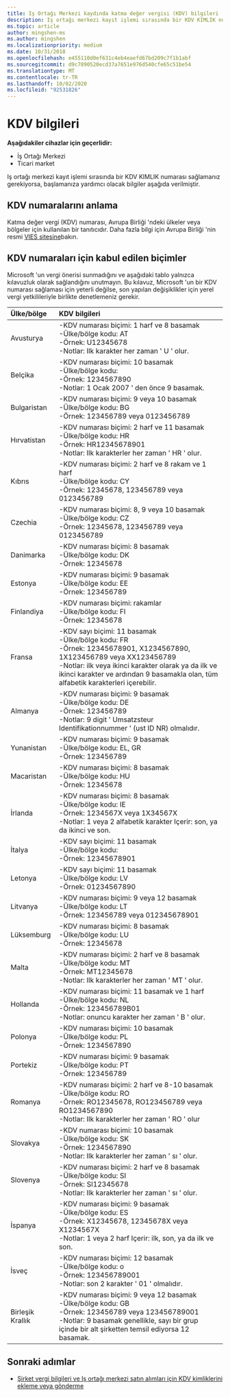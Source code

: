 ```yaml
---
title: Iş Ortağı Merkezi kaydında katma değer vergisi (KDV) bilgileri
description: Iş ortağı merkezi kayıt işlemi sırasında bir KDV KIMLIK numarası sağlamanız gerekiyorsa, bu bilgiler başlamanıza yardımcı olur.
ms.topic: article
author: mingshen-ms
ms.author: mingshen
ms.localizationpriority: medium
ms.date: 10/31/2018
ms.openlocfilehash: e455110d0ef631c4eb4eaefd67bd209c7f1b1abf
ms.sourcegitcommit: d9c7890520ecd37a7651e976d540cfe65c51be54
ms.translationtype: MT
ms.contentlocale: tr-TR
ms.lasthandoff: 10/02/2020
ms.locfileid: "92531826"
---
```

# <a name="vat-info"></a>KDV bilgileri

**Aşağıdakiler cihazlar için geçerlidir:**

- İş Ortağı Merkezi
- Ticari market

Iş ortağı merkezi kayıt işlemi sırasında bir KDV KIMLIK numarası sağlamanız gerekiyorsa, başlamanıza yardımcı olacak bilgiler aşağıda verilmiştir.

## <a name="understanding-vat-numbers"></a>KDV numaralarını anlama

Katma değer vergi (KDV) numarası, Avrupa Birliği 'ndeki ülkeler veya bölgeler için kullanılan bir tanıtıcıdır. Daha fazla bilgi için Avrupa Birliği 'nin resmi [VIES sitesine](http://ec.europa.eu/taxation_customs/vies/vieshome.do)bakın.

## <a name="accepted-formats-for-vat-numbers"></a>KDV numaraları için kabul edilen biçimler

Microsoft 'un vergi önerisi sunmadığını ve aşağıdaki tablo yalnızca kılavuzluk olarak sağlandığını unutmayın. Bu kılavuz, Microsoft 'un bir KDV numarası sağlaması için yeterli değilse, son yapılan değişiklikler için yerel vergi yetkilileriyle birlikte denetlemeniz gerekir.

|Ülke/bölge | KDV bilgileri |
|:------------|:----------|
|Avusturya  |-KDV numarası biçimi: 1 harf ve 8 basamak<br/>-Ülke/bölge kodu: AT<br/>-Örnek: U12345678<br/>-Notlar: Ilk karakter her zaman ' U ' olur. |
|Belçika  |-KDV numarası biçimi: 10 basamak<br/>-Ülke/bölge kodu:<br/>-Örnek: 1234567890<br/>-Notlar: 1 Ocak 2007 ' den önce 9 basamak. |
| Bulgaristan  |-KDV numarası biçimi: 9 veya 10 basamak<br/>-Ülke/bölge kodu: BG<br/>-Örnek: 123456789 veya 0123456789 |
| Hırvatistan |-KDV numarası biçimi: 2 harf ve 11 basamak<br/>-Ülke/bölge kodu: HR<br/>-Örnek: HR12345678901<br/>-Notlar: Ilk karakterler her zaman ' HR ' olur. |
|Kıbrıs |-KDV numarası biçimi: 2 harf ve 8 rakam ve 1 harf<br/>-Ülke/bölge kodu: CY<br/>-Örnek: 12345678, 123456789 veya 0123456789 |
|Czechia |-KDV numarası biçimi: 8, 9 veya 10 basamak<br/>-Ülke/bölge kodu: CZ<br/>-Örnek: 12345678, 123456789 veya 0123456789 |
| Danimarka |-KDV numarası biçimi: 8 basamak<br/>-Ülke/bölge kodu: DK<br/>-Örnek: 12345678<br/> |
|Estonya |-KDV numarası biçimi: 9 basamak<br/>-Ülke/bölge kodu: EE<br/>-Örnek: 123456789<br/> |
|Finlandiya |-KDV numarası biçimi: rakamlar<br/>-Ülke/bölge kodu: FI<br/>-Örnek: 12345678 |
|Fransa |-KDV sayı biçimi: 11 basamak<br/>-Ülke/bölge kodu: FR<br/>-Örnek: 12345678901, X1234567890, 1X123456789 veya XX123456789<br/>-Notlar: ilk veya ikinci karakter olarak ya da ilk ve ikinci karakter ve ardından 9 basamakla olan, tüm alfabetik karakterleri içerebilir. |
|Almanya |-KDV numarası biçimi: 9 basamak<br/>-Ülke/bölge kodu: DE<br/>-Örnek: 123456789<br/>-Notlar: 9 digit ' Umsatzsteur Identifikationnummer ' (ust ID NR) olmalıdır. |
|Yunanistan |-KDV numarası biçimi: 9 basamak<br/>-Ülke/bölge kodu: EL, GR<br/>-Örnek: 123456789 |
|Macaristan |-KDV numarası biçimi: 8 basamak<br/>-Ülke/bölge kodu: HU<br/>-Örnek: 12345678 |
|İrlanda |-KDV numarası biçimi: 8 basamak<br/>-Ülke/bölge kodu: IE<br/>-Örnek: 1234567X veya 1X34567X<br/>-Notlar: 1 veya 2 alfabetik karakter Içerir: son, ya da ikinci ve son. |
|İtalya |-KDV sayı biçimi: 11 basamak<br/>-Ülke/bölge kodu:<br/>-Örnek: 12345678901 |
|Letonya |-KDV sayı biçimi: 11 basamak<br/>-Ülke/bölge kodu: LV<br/>-Örnek: 01234567890 |
|Litvanya |-KDV numarası biçimi: 9 veya 12 basamak<br/>-Ülke/bölge kodu: LT<br/>-Örnek: 123456789 veya 012345678901 |
|Lüksemburg |-KDV numarası biçimi: 8 basamak<br/>-Ülke/bölge kodu: LU<br/>-Örnek: 12345678 |
|Malta |-KDV numarası biçimi: 2 harf ve 8 basamak<br/>-Ülke/bölge kodu: MT</br>-Örnek: MT12345678<br/>-Notlar: Ilk karakterler her zaman ' MT ' olur. |
|Hollanda |-KDV numarası biçimi: 11 basamak ve 1 harf<br/>-Ülke/bölge kodu: NL<br/>-Örnek: 123456789B01<br/>-Notlar: onuncu karakter her zaman ' B ' olur. |
|Polonya |-KDV numarası biçimi: 10 basamak<br/>-Ülke/bölge kodu: PL<br/>-Örnek: 1234567890 |
|Portekiz |-KDV numarası biçimi: 9 basamak<br/>-Ülke/bölge kodu: PT<br/>-Örnek: 123456789 |
|Romanya |-KDV numarası biçimi: 2 harf ve 8-10 basamak<br/>-Ülke/bölge kodu: RO<br/>-Örnek: RO12345678, RO123456789 veya RO1234567890<br/>-Notlar: Ilk karakterler her zaman ' RO ' olur |
|Slovakya |-KDV numarası biçimi: 10 basamak<br/>-Ülke/bölge kodu: SK<br/>-Örnek: 1234567890<br/>-Notlar: Ilk karakterler her zaman ' sı ' olur. |
|Slovenya |-KDV numarası biçimi: 2 harf ve 8 basamak<br/>-Ülke/bölge kodu: SI<br/>-Örnek: SI12345678<br/>-Notlar: Ilk karakterler her zaman ' sı ' olur. |
|İspanya |-KDV numarası biçimi: 9 basamak<br/>-Ülke/bölge kodu: ES<br/>-Örnek: X12345678, 12345678X veya X1234567X<br/>-Notlar: 1 veya 2 harf Içerir: ilk, son, ya da ilk ve son. |
|İsveç |-KDV numarası biçimi: 12 basamak<br/>-Ülke/bölge kodu: o<br/>-Örnek: 123456789001<br/>-Notlar: son 2 karakter ' 01 ' olmalıdır. |
|Birleşik Krallık |-KDV numarası biçimi: 9 veya 12 basamak<br/>-Ülke/bölge kodu: GB<br/>-Örnek: 123456789 veya 123456789001<br/>-Notlar: 9 basamak genellikle, sayı bir grup içinde bir alt şirketten temsil ediyorsa 12 basamak. |
## <a name="next-steps"></a>Sonraki adımlar

- [Şirket vergi bilgileri ve Iş ortağı merkezi satın alımları için KDV kimliklerini ekleme veya gönderme](organization-tax-info.md)

